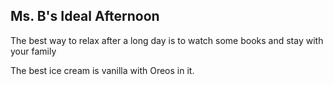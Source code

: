 ## Ms. B's Ideal Afternoon

The best way to relax after a long day is to watch some books and stay with your family

The best ice cream is vanilla with Oreos in it.